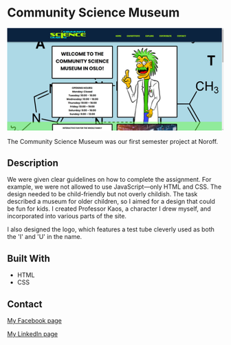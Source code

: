 # Community Science Museum

![image](https://raw.githubusercontent.com/RunarPettersen/community-science-museum/refs/heads/main/images/csm-home.jpg)

The Community Science Museum was our first semester project at Noroff.

## Description

We were given clear guidelines on how to complete the assignment. For example, we were not allowed to use JavaScript—only HTML and CSS. The design needed to be child-friendly but not overly childish. The task described a museum for older children, so I aimed for a design that could be fun for kids. I created Professor Kaos, a character I drew myself, and incorporated into various parts of the site.</p><p>I also designed the logo, which features a test tube cleverly used as both the 'I' and 'U' in the name.

## Built With


- HTML
- CSS


## Contact


[My Facebook page](https://www.facebook.com/runarpettersen/)

[My LinkedIn page](https://www.linkedin.com/in/runar-pettersen-879b7aab/)
